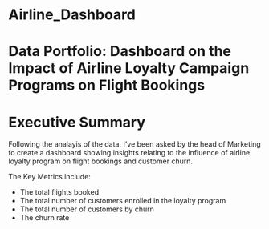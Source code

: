# Airline_Dashboard
# Data Portfolio: Dashboard on the Impact of Airline Loyalty Campaign Programs on Flight Bookings


# Executive Summary

Following the analayis of the data. I've been asked by the head of Marketing to create a dashboard showing insights relating to the influence of airline loyalty program on flight bookings and customer churn.

The Key Metrics include:
- The total flights booked
- The total number of customers enrolled in the loyalty program
- The total number of customers by churn
- The churn rate 



